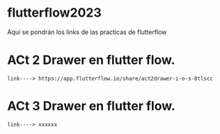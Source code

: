 # flutterflow2023
Aquí se pondrán los links de las practicas de flutterflow

# ACt 2 Drawer en flutter flow.
    link----> https://app.flutterflow.io/share/act2drawer-i-o-s-8tlscc

# ACt 3 Drawer en flutter flow.
    link----> xxxxxx
